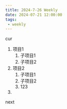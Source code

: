 ```yaml
---
title: 2024-7-26 Weekly
date: 2024-07-21 12:00:00
tags:
 - weekly
---
```

cur
1. 项目1
   1. 子项目1
   2. 子项目2
2. 项目2
   1. 子项目1
   2. 子项目2
   3. 123
3.
next